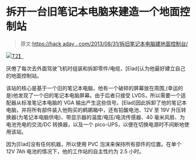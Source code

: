 # 拆开一台旧笔记本电脑来建造一个地面控制站

> 原文:[https://hack aday . com/2013/08/31/拆旧笔记本电脑建地面控制台/](https://hackaday.com/2013/08/31/tearing-an-old-laptop-apart-to-build-a-ground-control-station/)

[![](../Images/dbe348735af685da31ed86736ef838c4.png)T2】](http://hackaday.com/wp-content/uploads/2013/08/img_1185.jpg)

厌倦了每次去外面驾驶飞机时组装和拆卸零件/电缆，[Elad]认为他最好建立自己的地面控制站。

该站的核心是基于一个旧的笔记本电脑，他有一个破碎的屏幕放在周围,(幸运的是)他发现了一个旧的笔记本电脑屏幕。由于后者只接受 LVDS，所以需要一个适配器从标准笔记本电脑的 VGA 输出产生这些信号。[Elad]因此拆卸了他的笔记本电脑，并将所有部件装入他购买的鹈鹕箱中，还有铅酸电池、12V 至 19V 升压转换器(为笔记本电脑供电)、带显示器的温度/电压/电流传感器、40 毫米风扇、为电池充电的交流/DC 转换器，以及一个 pico-UPS，以便在切换电源时不间断地使用该站。

因为[Elad]没有任何机器，所以使用 PVC 泡沫来保持所有部件的位置。在单个 12V 7Ah 电池的情况下，他的工作站的自主性约为 2.5 小时。